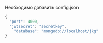 Необходимо добавить config.json

```js
{
  "port": 4000,
  "jwtsecret": "secretkey",
	"database": "mongodb://localhost/jkg"
}
```

